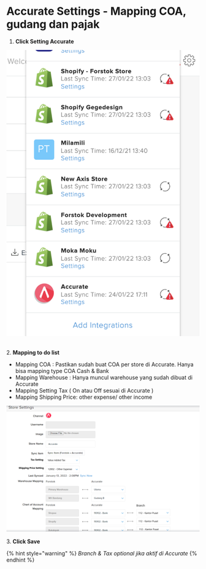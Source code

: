 # Accurate Settings - Mapping COA, gudang dan pajak

1. **Click Setting Accurate**

![](<../../../.gitbook/assets/Screen Shot 2022-01-27 at 1.06.34 PM.png>)

\
2\. **Mapping to do list**

* Mapping COA : Pastikan sudah buat COA per store di Accurate. Hanya bisa mapping type COA Cash & Bank
* Mapping Warehouse : Hanya muncul warehouse yang sudah dibuat di Accurate
* Mapping Setting Tax ( On atau Off sesuai di Accurate )
* Mapping Shipping Price: other expense/ other income&#x20;

![](<../../../.gitbook/assets/image (446).png>)

3\. **Click Save**

{% hint style="warning" %}
_Branch & Tax optional jika aktif di Accurate_
{% endhint %}
